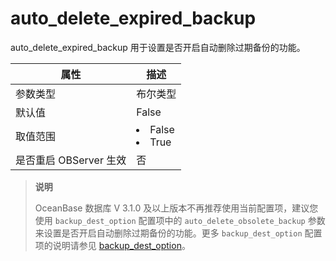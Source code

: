 auto_delete_expired_backup 
===============================================

auto_delete_expired_backup 用于设置是否开启自动删除过期备份的功能。


|      **属性**      |                                                 **描述**                                                 |
|------------------|--------------------------------------------------------------------------------------------------------|
| 参数类型             | 布尔类型                                                                                                   |
| 默认值              | False                                                                                                  |
| 取值范围             | </li><li> False   </li><li> True    |
| 是否重启 OBServer 生效 | 否                                                                                                      |

> **说明**
>
> OceanBase 数据库 V 3.1.0 及以上版本不再推荐使用当前配置项，建议您使用 `backup_dest_option` 配置项中的 `auto_delete_obsolete_backup` 参数来设置是否开启自动删除过期备份的功能。更多 `backup_dest_option` 配置项的说明请参见 [backup_dest_option](../300.system-configuration-items/1800.backup_dest_option.md)。
